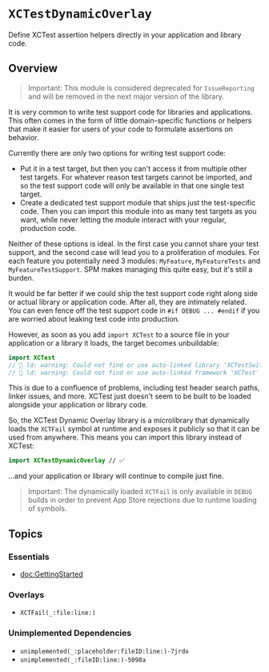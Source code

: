 # ``XCTestDynamicOverlay``

Define XCTest assertion helpers directly in your application and library code.

## Overview

> Important: This module is considered deprecated for `IssueReporting` and will be removed in the
> next major version of the library.

It is very common to write test support code for libraries and applications. This often comes in the 
form of little domain-specific functions or helpers that make it easier for users of your code to 
formulate assertions on behavior.

Currently there are only two options for writing test support code:

* Put it in a test target, but then you can't access it from multiple other test targets. For 
whatever reason test targets cannot be imported, and so the test support code will only be available 
in that one single test target.
* Create a dedicated test support module that ships just the test-specific code. Then you can import 
this module into as many test targets as you want, while never letting the module interact with your 
regular, production code.

Neither of these options is ideal. In the first case you cannot share your test support, and the 
second case will lead you to a proliferation of modules. For each feature you potentially need 3 
modules: `MyFeature`, `MyFeatureTests` and `MyFeatureTestSupport`. SPM makes managing this quite 
easy, but it's still a burden.

It would be far better if we could ship the test support code right along side or actual library or 
application code. After all, they are intimately related. You can even fence off the test support 
code in `#if DEBUG ... #endif` if you are worried about leaking test code into production.

However, as soon as you add `import XCTest` to a source file in your application or a library it 
loads, the target becomes unbuildable:

```swift
import XCTest
// 🛑 ld: warning: Could not find or use auto-linked library 'XCTestSwiftSupport'
// 🛑 ld: warning: Could not find or use auto-linked framework 'XCTest'
```

This is due to a confluence of problems, including test header search paths, linker issues, and 
more. XCTest just doesn't seem to be built to be loaded alongside your application or library code.

So, the XCTest Dynamic Overlay library is a microlibrary that dynamically loads the `XCTFail` symbol
at runtime and exposes it publicly so that it can be used from anywhere. This means you can import
this library instead of XCTest:

```swift
import XCTestDynamicOverlay // ✅
```

…and your application or library will continue to compile just fine.

> Important: The dynamically loaded `XCTFail` is only available in `DEBUG` builds in order
to prevent App Store rejections due to runtime loading of symbols.

## Topics

### Essentials

- <doc:GettingStarted>

### Overlays

- ``XCTFail(_:file:line:)``

### Unimplemented Dependencies

- ``unimplemented(_:placeholder:fileID:line:)-7jrdo``
- ``unimplemented(_:fileID:line:)-5098a``
